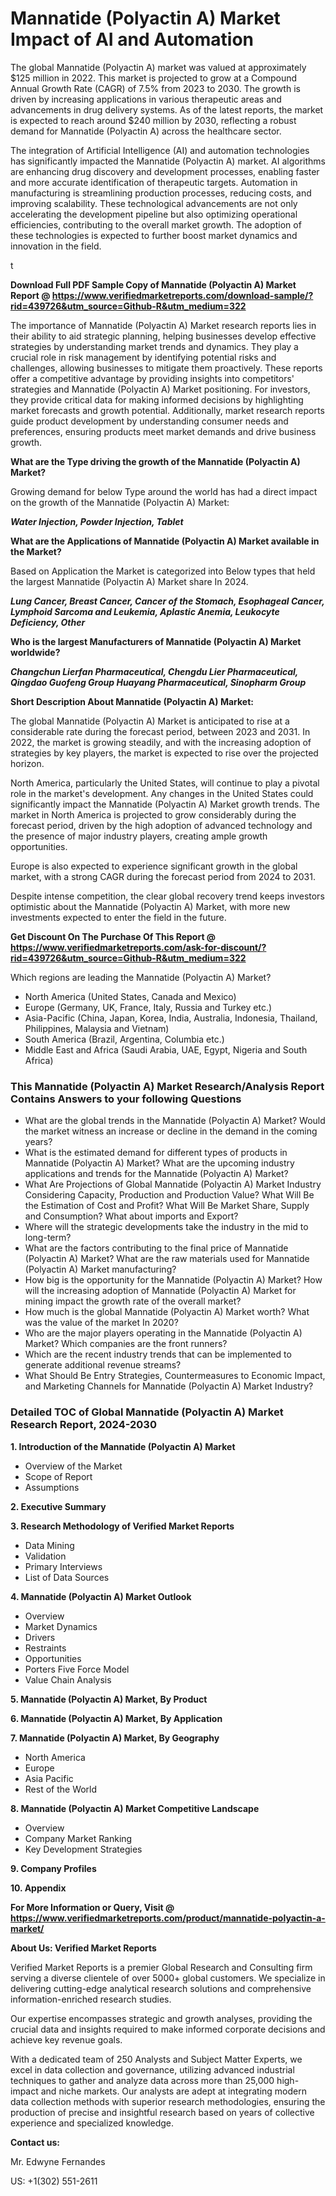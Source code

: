 <meta name="title" content="Global Mannatide (Polyactin A) Market Impact of AI and Automation"><meta name="description" content="The global Mannatide (Polyactin A) market was valued at approximately $125 million in 2022. This market is projected to grow at a Compound Annual Growth Rate (CAGR) of"><meta name="title" content="Mannatide (Polyactin A) Market Size, Share, Scope, Trends, Growth, Opportunities, Analysis, Forecast"><h1>Mannatide (Polyactin A) Market Impact of AI and Automation</h1><p>The global Mannatide (Polyactin A) market was valued at approximately $125 million in 2022. This market is projected to grow at a Compound Annual Growth Rate (CAGR) of 7.5% from 2023 to 2030. The growth is driven by increasing applications in various therapeutic areas and advancements in drug delivery systems. As of the latest reports, the market is expected to reach around $240 million by 2030, reflecting a robust demand for Mannatide (Polyactin A) across the healthcare sector.</p><p>The integration of Artificial Intelligence (AI) and automation technologies has significantly impacted the Mannatide (Polyactin A) market. AI algorithms are enhancing drug discovery and development processes, enabling faster and more accurate identification of therapeutic targets. Automation in manufacturing is streamlining production processes, reducing costs, and improving scalability. These technological advancements are not only accelerating the development pipeline but also optimizing operational efficiencies, contributing to the overall market growth. The adoption of these technologies is expected to further boost market dynamics and innovation in the field.</p>t</p><p id="" class=""><strong>Download Full PDF Sample Copy of Mannatide (Polyactin A) Market Report @ <a href="https://www.verifiedmarketreports.com/download-sample/?rid=439726&utm_source=Github-R&utm_medium=322" target="_blank">https://www.verifiedmarketreports.com/download-sample/?rid=439726&utm_source=Github-R&utm_medium=322</a></strong></p><p>The importance of&nbsp;Mannatide (Polyactin A) Market research reports lies in their ability to aid strategic planning, helping businesses develop effective strategies by understanding market trends and dynamics. They play a crucial role in risk management by identifying potential risks and challenges, allowing businesses to mitigate them proactively. These reports offer a competitive advantage by providing insights into competitors' strategies and Mannatide (Polyactin A) Market positioning. For investors, they provide critical data for making informed decisions by highlighting market forecasts and growth potential. Additionally, market research reports guide product development by understanding consumer needs and preferences, ensuring products meet market demands and drive business growth.</p><p><strong>What are the&nbsp;Type driving the growth of the Mannatide (Polyactin A) Market?</strong></p><p id="" class="">Growing demand for below Type around the world has had a direct impact on the growth of the Mannatide (Polyactin A) Market:</p><em><strong>Water Injection, Powder Injection, Tablet</strong></em></p><strong>What are the&nbsp;Applications&nbsp;of Mannatide (Polyactin A) Market available in the Market?</strong></p><p id="" class="">Based on Application the Market is categorized into Below types that held the largest Mannatide (Polyactin A) Market share In 2024.</p><em><strong>Lung Cancer, Breast Cancer, Cancer of the Stomach, Esophageal Cancer, Lymphoid Sarcoma and Leukemia, Aplastic Anemia, Leukocyte Deficiency, Other</strong></em></p><strong>Who is the largest Manufacturers of Mannatide (Polyactin A) Market worldwide?</strong></p><p><em><strong>Changchun Lierfan Pharmaceutical, Chengdu Lier Pharmaceutical, Qingdao Guofeng Group Huayang Pharmaceutical, Sinopharm Group</strong></em></p><p id="" class=""><strong>Short Description About Mannatide (Polyactin A) Market:</strong></p><p>The global Mannatide (Polyactin A) Market is anticipated to rise at a considerable rate during the forecast period, between 2023 and 2031. In 2022, the market is growing steadily, and with the increasing adoption of strategies by key players, the market is expected to rise over the projected horizon.</p><p>North America, particularly the United States, will continue to play a pivotal role in the market's development. Any changes in the United States could significantly impact the Mannatide (Polyactin A) Market growth trends. The market in North America is projected to grow considerably during the forecast period, driven by the high adoption of advanced technology and the presence of major industry players, creating ample growth opportunities.</p><p>Europe is also expected to experience significant growth in the global market, with a strong CAGR during the forecast period from 2024 to 2031.</p><p>Despite intense competition, the clear global recovery trend keeps investors optimistic about the Mannatide (Polyactin A) Market, with more new investments expected to enter the field in the future.</p><p id="" class=""><strong>Get Discount On The Purchase Of This Report @ <a href="https://www.verifiedmarketreports.com/ask-for-discount/?rid=439726&utm_source=Github-R&utm_medium=322" target="_blank">https://www.verifiedmarketreports.com/ask-for-discount/?rid=439726&utm_source=Github-R&utm_medium=322</a></strong></p>Which regions are leading the Mannatide (Polyactin A) Market?</p><ul><li>North America (United States, Canada and Mexico)</li><li>Europe (Germany, UK, France, Italy, Russia and Turkey etc.)</li><li>Asia-Pacific (China, Japan, Korea, India, Australia, Indonesia, Thailand, Philippines, Malaysia and Vietnam)</li><li>South America (Brazil, Argentina, Columbia etc.)</li><li>Middle East and Africa (Saudi Arabia, UAE, Egypt, Nigeria and South Africa)</li></ul><h3 id="" class="">This Mannatide (Polyactin A) Market Research/Analysis Report Contains Answers to your following Questions</h3><ul><li>What are the global trends in the Mannatide (Polyactin A) Market? Would the market witness an increase or decline in the demand in the coming years?</li><li>What is the estimated demand for different types of products in Mannatide (Polyactin A) Market? What are the upcoming industry applications and trends for the Mannatide (Polyactin A) Market?</li><li>What Are Projections of Global Mannatide (Polyactin A) Market Industry Considering Capacity, Production and Production Value? What Will Be the Estimation of Cost and Profit? What Will Be Market Share, Supply and Consumption? What about imports and Export?</li><li>Where will the strategic developments take the industry in the mid to long-term?</li><li>What are the factors contributing to the final price of Mannatide (Polyactin A) Market? What are the raw materials used for Mannatide (Polyactin A) Market manufacturing?</li><li>How big is the opportunity for the Mannatide (Polyactin A) Market? How will the increasing adoption of Mannatide (Polyactin A) Market for mining impact the growth rate of the overall market?</li><li>How much is the global Mannatide (Polyactin A) Market worth? What was the value of the market In 2020?</li><li>Who are the major players operating in the Mannatide (Polyactin A) Market? Which companies are the front runners?</li><li>Which are the recent industry trends that can be implemented to generate additional revenue streams?</li><li>What Should Be Entry Strategies, Countermeasures to Economic Impact, and Marketing Channels for Mannatide (Polyactin A) Market Industry?</li></ul><h3 id="" class="">Detailed TOC of Global Mannatide (Polyactin A) Market Research Report, 2024-2030</h3><p id="" class=""><strong>1. Introduction of the Mannatide (Polyactin A) Market</strong></p><ul><li>Overview of the Market</li><li>Scope of Report</li><li>Assumptions</li></ul><p id="" class=""><strong>2. Executive Summary</strong></p><p id="" class=""><strong>3. Research Methodology of Verified Market Reports</strong></p><ul><li>Data Mining</li><li>Validation</li><li>Primary Interviews</li><li>List of Data Sources</li></ul><p id="" class=""><strong>4. Mannatide (Polyactin A) Market Outlook</strong></p><ul><li>Overview</li><li>Market Dynamics</li><li>Drivers</li><li>Restraints</li><li>Opportunities</li><li>Porters Five Force Model</li><li>Value Chain Analysis</li></ul><p id="" class=""><strong>5. Mannatide (Polyactin A) Market, By Product</strong></p><p id="" class=""><strong>6. Mannatide (Polyactin A) Market, By Application</strong></p><p id="" class=""><strong>7. Mannatide (Polyactin A) Market, By Geography</strong></p><ul><li>North America</li><li>Europe</li><li>Asia Pacific</li><li>Rest of the World</li></ul><p id="" class=""><strong>8. Mannatide (Polyactin A) Market Competitive Landscape</strong></p><ul><li>Overview</li><li>Company Market Ranking</li><li>Key Development Strategies</li></ul><p id="" class=""><strong>9. Company Profiles</strong></p><p id="" class=""><strong>10. Appendix</strong></p><p id="" class=""><strong>For More Information or Query, Visit @ <a href="https://www.verifiedmarketreports.com/product/mannatide-polyactin-a-market/" target="_blank">https://www.verifiedmarketreports.com/product/mannatide-polyactin-a-market/</a></strong></p><p id="" class=""><strong>About Us: Verified Market Reports</strong></p><p id="" class="">Verified Market Reports is a premier Global Research and Consulting firm serving a diverse clientele of over 5000+ global customers. We specialize in delivering cutting-edge analytical research solutions and comprehensive information-enriched research studies.</p><p id="" class="">Our expertise encompasses strategic and growth analyses, providing the crucial data and insights required to make informed corporate decisions and achieve key revenue goals.</p><p id="" class="">With a dedicated team of 250 Analysts and Subject Matter Experts, we excel in data collection and governance, utilizing advanced industrial techniques to gather and analyze data across more than 25,000 high-impact and niche markets. Our analysts are adept at integrating modern data collection methods with superior research methodologies, ensuring the production of precise and insightful research based on years of collective experience and specialized knowledge.</p><p id="" class=""><strong>Contact us:</strong></p><p id="" class="">Mr. Edwyne Fernandes</p><p id="" class="">US: +1(302) 551-2611</p>